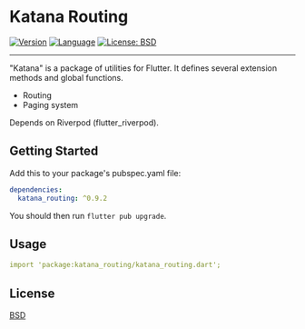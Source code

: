 # Katana Routing

[![Version](https://img.shields.io/badge/version-0.9.2-blue.svg)](https://mathru.net)
[![Language](https://img.shields.io/badge/language-dart-blue.svg)](https://dart.dev/)
[![License: BSD](https://img.shields.io/badge/license-BSD-purple.svg)](https://opensource.org/licenses/BSD-3-Clause)

---------------------------------------

"Katana" is a package of utilities for Flutter.
It defines several extension methods and global functions.

- Routing
- Paging system

Depends on Riverpod (flutter_riverpod).

## Getting Started

Add this to your package's pubspec.yaml file:
```yaml
dependencies:
  katana_routing: ^0.9.2
```
You should then run `flutter pub upgrade`.

## Usage

```yaml
import 'package:katana_routing/katana_routing.dart';
```

## License

[BSD](LICENSE)